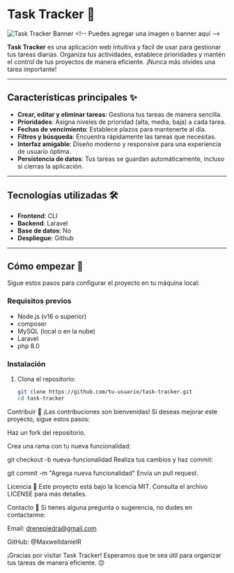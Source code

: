 # Task Tracker 📝

![Task Tracker Banner]([https://via.placeholder.com/1200x400.png?text=Task+Tracker+Banner](https://www.amitree.com/wp-content/uploads/2021/12/what-is-a-task-tracker-and-why-you-need-one.jpeg)) <!-- Puedes agregar una imagen o banner aquí -->

**Task Tracker** es una aplicación web intuitiva y fácil de usar para gestionar tus tareas diarias. Organiza tus actividades, establece prioridades y mantén el control de tus proyectos de manera eficiente. ¡Nunca más olvides una tarea importante!

---

## Características principales ✨

- **Crear, editar y eliminar tareas**: Gestiona tus tareas de manera sencilla.
- **Prioridades**: Asigna niveles de prioridad (alta, media, baja) a cada tarea.
- **Fechas de vencimiento**: Establece plazos para mantenerte al día.
- **Filtros y búsqueda**: Encuentra rápidamente las tareas que necesitas.
- **Interfaz amigable**: Diseño moderno y responsive para una experiencia de usuario óptima.
- **Persistencia de datos**: Tus tareas se guardan automáticamente, incluso si cierras la aplicación.

---


## Tecnologías utilizadas 🛠️

- **Frontend**: CLI
- **Backend**: Laravel
- **Base de datos**: No
- **Despliegue**: Github

---

## Cómo empezar 🚀

Sigue estos pasos para configurar el proyecto en tu máquina local:

### Requisitos previos

- Node.js (v16 o superior)
- composer 
- MySQL (local o en la nube)
- Laravel
- php 8.0
### Instalación

1. Clona el repositorio:
   ```bash
   git clone https://github.com/tu-usuario/task-tracker.git
   cd task-tracker

Contribuir 🤝
¡Las contribuciones son bienvenidas! Si deseas mejorar este proyecto, sigue estos pasos:

Haz un fork del repositorio.

Crea una rama con tu nueva funcionalidad:

git checkout -b nueva-funcionalidad
Realiza tus cambios y haz commit:

git commit -m "Agrega nueva funcionalidad"
Envía un pull request.

Licencia 📄
Este proyecto está bajo la licencia MIT. Consulta el archivo LICENSE para más detalles.

Contacto 📧
Si tienes alguna pregunta o sugerencia, no dudes en contactarme:

Email: drenepiedra@gmail.com

GitHub: @MaxwelldanielR


¡Gracias por visitar Task Tracker! Esperamos que te sea útil para organizar tus tareas de manera eficiente. 😊

